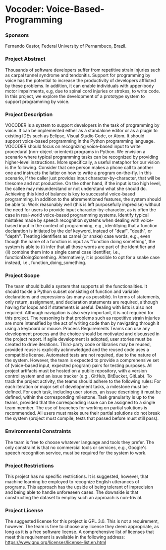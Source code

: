 # Vocoder: Voice-Based-Programming

### Sponsors 
Fernando Castor, Federal University of Pernambuco, Brazil.

### Project Abstract
Thousands of software developers suffer from repetitive strain injuries such as carpal tunnel syndrome and tendonitis. Support for programming by voice has the potential to increase the productivity of developers afflicted by these problems. In addition, it can enable individuals with upper-body motor impairments, e.g, due to spinal cord injuries or strokes, to write code. In this project, we explore the development of a prototype system to support programming by voice.
 
### Project Description		
VOCODER is a system to support developers in the task of programming by voice. It can be implemented either as a standalone editor or as a plugin to existing IDEs such as Eclipse, Visual Studio Code, or Atom. It should support voice-based programming in the Python programming language. VOCODER should focus on recognizing voice-based input to write procedural (non-object-oriented) programs in Python. 
We envision a scenario where typical programming tasks can be recognized by providing higher-level instructions. More specifically, a useful metaphor for our vision is the following. Consider that one person makes a phone call to another one and instructs the latter on how to write a program on-the-fly. In this scenario, if the caller just provides input character-by-character, that will be tiresome and not productive. On the other hand, if the input is too high level, the callee may misunderstand or not understand what she should do. Achieving this kind of balance is key to successful voice-based programming.
In addition to the aforementioned features, the system should be able to: 
Work reasonably well (this is left purposefully imprecise) without the need for users to provide input character-by-character, as is often the case in real-world voice-based programming systems. 
Identify typical mistakes made by speech recognition systems when dealing with voice-based input in the context of programming, e.g., identifying that a function declaration is initiated by the def keyword, instead of "deaf", "death", or "depth".
Treating identifiers as camel (or snake) case words, e.g., even though the name of a function is input as "function doing something", the system is able to (i) infer that all those words are part of the identifier and (ii) combine them into a single camel case identifier, i.e., functionDoingSomething. Alternatively, it is possible to opt for a snake case instead, i.e., function_doing_something.

### Project Scope
The team should build a system that supports all the functionalities. It should tackle a Python subset consisting of function and variable declarations and expressions (as many as possible). In terms of statements, only return, assignment, and declaration statements are required, although having for loops and if statements is useful. Dealing with lists is also not required. Although navigation is also very important, it is not required for this project. The reasoning is that problems such as repetitive strain injuries are more intensified by the act of writing code than by navigating through it using a keyboard or mouse.
Process Requirements
Teams can use any development process and the choice should be motivated and discussed in the project report. If agile development is adopted, user stories must be created to drive iterations. Third-party code or libraries may be reused, provided reuse is explicitly acknowledged and the reused code uses a compatible license.
Automated tests are not required, due to the nature of the system. However, the team is expected to provide a comprehensive set of (voice-based input, expected program) pairs for testing purposes. 
All project artifacts must be hosted on a public repository, with a version control system and an issue tracker (e.g., GitHub, BitBucket, GitLab). To track the project activity, the teams should adhere to the following rules:
For each iteration or major set of development tasks, a milestone must be defined.
For each task, including user stories, an issue describing it must be defined, within the corresponding milestone.
Task granularity is up to the teams, provided that the corresponding issue can be assigned to a single team member.
The use of branches for working on partial solutions is recommended.
All users must make sure their partial solutions do not break the system (project must compile, tests that passed before must still pass).

### Environmental Constraints
The team is free to choose whatever language and tools they prefer. The only constraint is that no commercial tools or services, e.g., Google's speech recognition service, must be required for the system to work. 

### Project Restrictions
This project has no specific restrictions. It is suggested, however, that machine learning be employed to recognize English utterances of programs. This approach has the upside of being tolerant of imprecision and being able to handle unforeseen cases. The downside is that constructing the dataset to employ such an approach is non-trivial.

### Project License
The suggested license for this project is GPL 3.0. This is not a requirement, however. The team is free to choose any license they deem appropriate, as long as it is a free software license. A comprehensive list of licenses that meet this requirement is available in the following address: https://www.gnu.org/licenses/license-list.en.html  